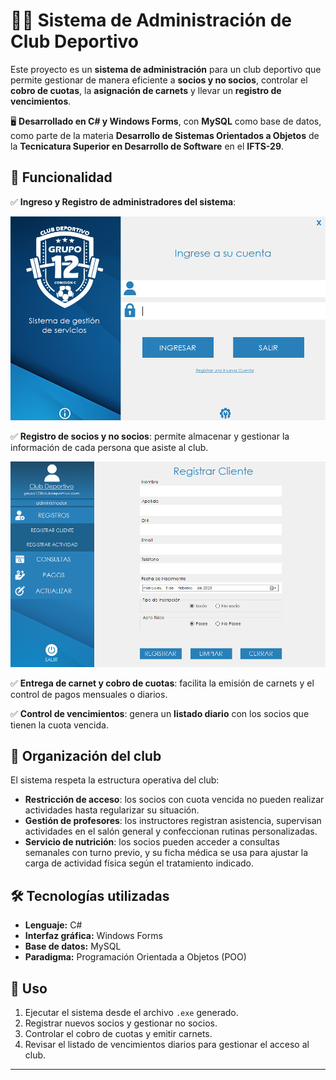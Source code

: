 # 🏋️‍♂️ Sistema de Administración de Club Deportivo  

Este proyecto es un **sistema de administración** para un club deportivo que permite gestionar de manera eficiente a **socios y no socios**, controlar el **cobro de cuotas**, la **asignación de carnets** y llevar un **registro de vencimientos**.  

🖥️ **Desarrollado en C# y Windows Forms**, con **MySQL** como base de datos, como parte de la materia **Desarrollo de Sistemas Orientados a Objetos** de la **Tecnicatura Superior en Desarrollo de Software** en el **IFTS-29**.  

## 🚀 Funcionalidad  
✅ **Ingreso y Registro de administradores del sistema**:  
<p align="center" >
     <img width="600" heigth="600" src="https://github.com/Mariano-Javier/Draw.io/blob/master/01-ingreso.png">
</p>

✅ **Registro de socios y no socios**: permite almacenar y gestionar la información de cada persona que asiste al club.  
<p align="center" >
     <img width="600" heigth="600" src="https://github.com/Mariano-Javier/Draw.io/blob/master/02-regcli.png">
</p>

✅ **Entrega de carnet y cobro de cuotas**: facilita la emisión de carnets y el control de pagos mensuales o diarios.  



✅ **Control de vencimientos**: genera un **listado diario** con los socios que tienen la cuota vencida.  

## 📌 Organización del club  

El sistema respeta la estructura operativa del club:  

- **Restricción de acceso**: los socios con cuota vencida no pueden realizar actividades hasta regularizar su situación.  
- **Gestión de profesores**: los instructores registran asistencia, supervisan actividades en el salón general y confeccionan rutinas personalizadas.  
- **Servicio de nutrición**: los socios pueden acceder a consultas semanales con turno previo, y su ficha médica se usa para ajustar la carga de actividad física según el tratamiento indicado.  

## 🛠️ Tecnologías utilizadas  

- **Lenguaje:** C#  
- **Interfaz gráfica:** Windows Forms  
- **Base de datos:** MySQL  
- **Paradigma:** Programación Orientada a Objetos (POO)  

## 📌 Uso  

1. Ejecutar el sistema desde el archivo `.exe` generado.  
2. Registrar nuevos socios y gestionar no socios.  
3. Controlar el cobro de cuotas y emitir carnets.  
4. Revisar el listado de vencimientos diarios para gestionar el acceso al club.  

---
